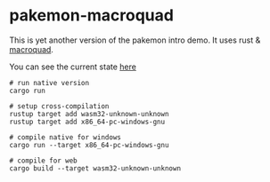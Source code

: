 # pakemon-macroquad

This is yet another version of the pakemon intro demo. It uses rust & [macroquad](https://github.com/not-fl3/macroquad).

You can see the current state [here](https://notnullgames.github.io/pakemon-macroquad/)

```
# run native version
cargo run

# setup cross-compilation
rustup target add wasm32-unknown-unknown
rustup target add x86_64-pc-windows-gnu

# compile native for windows
cargo run --target x86_64-pc-windows-gnu

# compile for web
cargo build --target wasm32-unknown-unknown

```